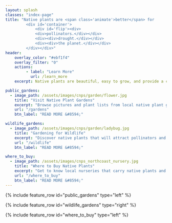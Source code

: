 ```yaml
---
layout: splash
classes: "index-page"
title: "Native plants are <span class='animate'>better</span> for 
         <div id='container'>
             <div id='flip'><div>
             <div>pollinators.</div></div>
             <div><div>drought.</div></div>
             <div><div>the planet.</div></div>
         </div></div>"    
header:
    overlay_color: "#ebf1f4"
    overlay_filter: "0"
    actions:
         - label: "Learn More"
           url: /learn_more
    excerpt: Native plants are beautiful, easy to grow, and provide a critical foundation for our local ecosystem. 

public_gardens:
  - image_path: /assets/images/cnps/garden/flower.jpg
    title: "Visit Native Plant Gardens"
    excerpt: "Browse pictures and plant lists from local native plant gardens for ideas and inspiration - from Eureka to Trinidad. Explore the wide variety of native plant landscapes that are sustainable and promote biodiversity, while still reflecting the unique ideals  of their creators."
    url: "/gardens"
    btn_label: "READ MORE &#8594;"

wildlife_gardens:
  - image_path: /assets/images/cnps/garden/ladybug.jpg
    title: "Gardening for Wildlife"
    excerpt: "Discover native plants that will attract pollinators and benefit other wildlife in your area. Pristine lawns and exotic gardens are beautiful but often otherwise lifeless. A native plant garden will be alive with the sounds and movements of bees, butterflies and birds."
    url: "/wildlife"
    btn_label: "READ MORE &#8594;"

where_to_buy:
  - image_path: /assets/images/cnps_northcoast_nursery.jpg 
    title: "Where to Buy Native Plants"
    excerpt: "Get to know local nurseries that carry native plants and online sources for native seeds and plants."
    url: "/where_to_buy"
    btn_label: "READ MORE &#8594;"
---
```


{% include feature_row id="public_gardens" type="left" %}

{% include feature_row id="wildlife_gardens" type="right" %}

{% include feature_row id="where_to_buy" type="left" %}

<!-- 
<div class="feature__wrapper">
     <div class="feature__item">
       <div class="archive__item">
           <div class="archive__item-teaser">
             <img src="/humboldtnativeplants/assets/splash/some-picture.jpg" alt="">
           </div>
         <div class="archive__item-body">
             <h2 class="archive__item-title">Conservation</h2>
             <div class="archive__item-excerpt">
                 <p> 
                    Whether you are adding a strip of native plants into your existing garden, or re-wilding a larger area, view our list of places you can buy native plants today. Visit these demonstration gardens for ideas!  
                </p>
                 <ul>
                     <li>
                         <a href="{{"/where_to_buy" | prepend:site.baseurl }}">
                             Where to Purchase Native Plants
                         </a>
                     </li>
                     <li>
                        <a href="{{'/garden/cnps-demo' | prepend:site.baseurl }}">
                       North Coast CNPS Garden (Eureka)
                        </a>
                     </li>
                     <li>
                        <a href="{{'/garden/arcata-marsh' | prepend:site.baseurl }}">
                        Arcata Marsh Native Plant Garden
                        </a>
                     </li>
                     <li>
                        <a href="{{'/garden/trinidad-museum' | prepend:site.baseurl }}">
                            Trinidad Museum Native Plant Garden
                        </a>
                     </li>
                 </ul>
             </div>
            <p><a href="/humboldtnativeplants/#test-link" class="btn btn--primary">Read More</a></p>
         </div>
       </div>
     </div>
     <div class="feature__item">
       <div class="archive__item">
           <div class="archive__item-teaser">
             <img src="/humboldtnativeplants/assets/splash/some-picture.jpg" alt="">
           </div>
         <div class="archive__item-body">
             <h2 class="archive__item-title">Connection</h2>
             <div class="archive__item-excerpt">
                 Connect with other native plant beginners and enthusiasts! Lend a hand and make a difference in our beautiful region today. 
             <ul>
                 <li>
                     <a href="{{"/connection/volunteer" | prepend:site.baseurl }}">
                     Volunteer Opportunities
                     </a>
                 </li>
                 <li>
                     <a href="{{"/plant_list" | prepend:site.baseurl }}">
                     Create a Plant List to Share
                     </a>
                 </li>
             </ul>
             </div>
             <p><a href="/humboldtnativeplants/#test-link" class="btn btn--primary">Read More</a></p>
         </div>
       </div>
     </div>
     <div class="feature__item">
       <div class="archive__item">
           <div class="archive__item-teaser">
             <img src="/humboldtnativeplants/assets/splash/some-picture.jpg" alt="">
           </div>
         <div class="archive__item-body">
             <h2 class="archive__item-title">Landscaping</h2>
             <div class="archive__item-excerpt">
             <p>
                 Looking to plant a hedge row? Want to attract pollinators? Find the best native plants for your specific garden needs. 
             </p>
             <ul>
                 <li>
                    <a href="{{'/category/beginner' | prepend:site.baseurl }}">
                        Beginner-Friendly Native Plants
                    </a>
                    <a href="{{"/plants" | prepend:site.baseurl }}">
                         Browse All Native Plants 
                     </a>
                 </li>
                 <li>
                    <a href="{{'/category/hummingbird' | prepend:site.baseurl }}">
                        Hummingbird Gardens
                    </a>
                 </li>
                 <li>
                    <a href="{{'/category/butterfly' | prepend:site.baseurl }}">
                        Butterfly Gardens
                     </a>
                 </li>
                 <li>
                    <a href="{{'/category/container' | prepend:site.baseurl }}">
                        Container-Gardening
                    </a>
                 </li>
                 <li>
                    <a href="{{'/category/bee' | prepend:site.baseurl }}">
                        Bee-Friendly Gardens
                    </a>
                 </li>
                 <li>
                    <a href="{{'/category/groundcover' | prepend:site.baseurl }}">
                        Groundcover Plants 
                    </a>
                 </li>
                 <li>
                    <a href="{{'/category/hedge' | prepend:site.baseurl }}">
                    Hedge Plants
                    </a>
                 </li>
                 <li>
                     <a href="{{"/gardens" | prepend:site.baseurl }}">
                         Local Native Plant Gardens
                     </a>
                 </li>
             </ul> 
            </div>
            <p><a href="/humboldtnativeplants/#test-link" class="btn btn--primary">Read More</a></p>
         </div>
       </div>
     </div>
 </div>
-->
